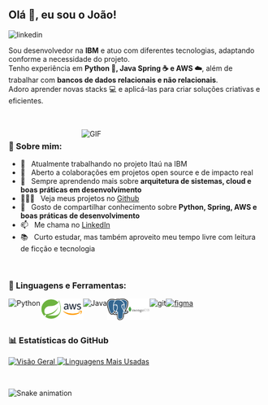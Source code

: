 ## Olá 👋, eu sou o João!
<a href='https://www.linkedin.com/in/joão-goldoni-ambrósio-444466211'><img align='left' alt="linkedin" src="https://raw.githubusercontent.com/rahul-jha98/rahul-jha98/561d474902b59c7429ec22bb73e225696c27b202/assets/linkedin.svg" height='18px'/></a><br>

Sou desenvolvedor na **IBM** e atuo com diferentes tecnologias, adaptando conforme a necessidade do projeto.  
Tenho experiência em **Python 🐍, Java Spring ☕ e AWS ☁️**, além de trabalhar com **bancos de dados relacionais e não relacionais**.  
Adoro aprender novas stacks 💻 e aplicá-las para criar soluções criativas e eficientes.  

<br/>
<br/>

<img align="right" alt="GIF" src="https://raw.githubusercontent.com/rahul-jha98/rahul-jha98/main/techstack.gif" width="360px"/>

### 🧐 Sobre mim:

- 🔭 &nbsp; Atualmente trabalhando no projeto Itaú na IBM
- 🤝 &nbsp; Aberto a colaborações em projetos open source e de impacto real
- 🌱 &nbsp; Sempre aprendendo mais sobre **arquitetura de sistemas, cloud e boas práticas em desenvolvimento**
- 👨🏻‍💻 &nbsp; Veja meus projetos no [Github](https://github.com/JoaomBRosio)
- 💬 &nbsp; Gosto de compartilhar conhecimento sobre **Python, Spring, AWS e boas práticas de desenvolvimento**
- 📫 &nbsp; Me chama no [LinkedIn](https://www.linkedin.com/in/joão-goldoni-ambrósio-444466211)
- 📚 &nbsp; Curto estudar, mas também aproveito meu tempo livre com leitura de ficção e tecnologia  

<br>

### 🔨 Linguagens e Ferramentas:
<a href="https://www.python.org" target="_blank"><img align="left" alt="Python" height ="42px" src="https://raw.githubusercontent.com/rahul-jha98/github_readme_icons/main/language_and_tools/square/python/python.svg"></a>
<a href="https://spring.io/projects/spring-boot" target="_blank"><img align="left" alt="Spring" height ="42px" src="https://raw.githubusercontent.com/github/explore/main/topics/spring-boot/spring-boot.png"></a>
<a href="https://aws.amazon.com/" target="_blank"> <img align="left" alt="AWS" height ="42px" src="https://raw.githubusercontent.com/github/explore/main/topics/aws/aws.png"> </a>
<a href="https://www.java.com" target="_blank"><img align="left" alt="Java" height ="42px" src="https://raw.githubusercontent.com/rahul-jha98/github_readme_icons/main/language_and_tools/square/java/java.svg"></a>
<a href="https://www.postgresql.org/" target="_blank"><img align="left" alt="PostgreSQL" height ="42px" src="https://raw.githubusercontent.com/github/explore/main/topics/postgresql/postgresql.png"></a>
<a href="https://www.mongodb.com/" target="_blank"><img align="left" alt="MongoDB" height ="42px" src="https://raw.githubusercontent.com/github/explore/main/topics/mongodb/mongodb.png"></a>
<a href="https://git-scm.com/" target="_blank"> <img src="https://raw.githubusercontent.com/rahul-jha98/github_readme_icons/main/language_and_tools/square/git-scm/git-scm.svg" align="left" alt="git" height='42px'/> </a>
<a href="https://www.figma.com/" target="_blank"> <img src="https://raw.githubusercontent.com/rahul-jha98/github_readme_icons/main/language_and_tools/square/figma/figma.svg" alt="figma" height='42px'/> </a>

<br>

### 📊 Estatísticas do GitHub
<a href='https://github.com/JoaomBRosio'>
  
![Visão Geral](https://github-readme-stats.vercel.app/api?username=JoaomBRosio&show_icons=true&theme=radical)
![Linguagens Mais Usadas](https://github-readme-stats.vercel.app/api/top-langs/?username=JoaomBRosio&layout=compact&theme=radical)

</a>

<br>

![Snake animation](https://github.com/JoaomBRosio/JoaomBRosio/blob/output/dist/github-contribution-grid-snake.svj)

<br>
